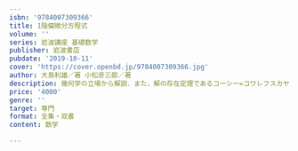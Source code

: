 ```yaml
---
isbn: '9784007309366'
title: 1階偏微分方程式
volume: ''
series: 岩波講座 基礎数学
publisher: 岩波書店
pubdate: '2019-10-11'
cover: 'https://cover.openbd.jp/9784007309366.jpg'
author: 大島利雄／著 小松彦三郎／著
description: 幾何学の立場から解説．また，解の存在定理であるコーシー=コワレフスカヤの定理を証明する．
price: '4000'
genre: ''
target: 専門
format: 全集・双書
content: 数学

---
```

